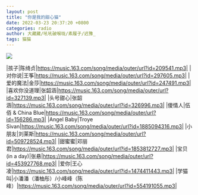 ```yaml
---
layout: post
title: "你是我的甜心猫"
date: 2022-03-23 20:37:20 +0800
categories: radio
author: 大藏藏/吼吼破喉咙/素履子/迟豫_
tags: 猫猫
---
```

![]({{site.baseurl}}/images/cover_20220323.jpg)

|孩子|陈绮贞|https://music.163.com/song/media/outer/url?id=209541.mp3|
|对你说|王筝|https://music.163.com/song/media/outer/url?id=297605.mp3|
|爱的魔法|金莎|https://music.163.com/song/media/outer/url?id=247491.mp3|
|喜欢你没道理|张韶涵|https://music.163.com/song/media/outer/url?id=327139.mp3|
|头号甜心|张韶涵|https://music.163.com/song/media/outer/url?id=326996.mp3|
|傻情人|伍佰 & China Blue|https://music.163.com/song/media/outer/url?id=156286.mp3|
|Angel Baby|Troye Sivan|https://music.163.com/song/media/outer/url?id=1885094316.mp3|
|小朋友|刘莱斯|https://music.163.com/song/media/outer/url?id=509728524.mp3|
|甜蜜蜜|邓丽君|https://music.163.com/song/media/outer/url?id=1853812727.mp3|
|宝贝 (in a day)|张悬|https://music.163.com/song/media/outer/url?id=453927768.mp3|
|爱你|王心凌|https://music.163.com/song/media/outer/url?id=1474411443.mp3|
|学猫叫|小潘潘（潘柚彤）/小峰峰（陈峰）|https://music.163.com/song/media/outer/url?id=554191055.mp3|

